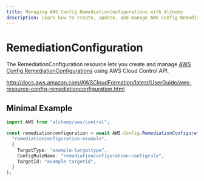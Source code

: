 ```yaml
---
title: Managing AWS Config RemediationConfigurations with Alchemy
description: Learn how to create, update, and manage AWS Config RemediationConfigurations using Alchemy Cloud Control.
---
```


# RemediationConfiguration

The RemediationConfiguration resource lets you create and manage [AWS Config RemediationConfigurations](https://docs.aws.amazon.com/config/latest/userguide/) using AWS Cloud Control API.

http://docs.aws.amazon.com/AWSCloudFormation/latest/UserGuide/aws-resource-config-remediationconfiguration.html

## Minimal Example

```ts
import AWS from "alchemy/aws/control";

const remediationconfiguration = await AWS.Config.RemediationConfiguration(
  "remediationconfiguration-example",
  {
    TargetType: "example-targettype",
    ConfigRuleName: "remediationconfiguration-configrule",
    TargetId: "example-targetid",
  }
);
```

